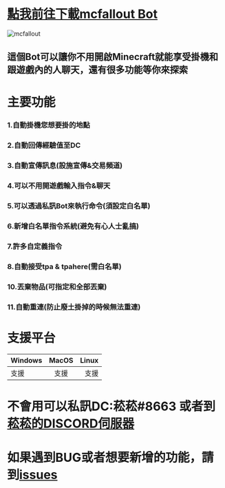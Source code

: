    [點我前往下載mcfallout Bot](https://github.com/rrt467778/mcfallout-Bot/releases)
===============================================================
![mcfallout](https://imgur.dcard.tw/cdQkFXQ.png "廢土伺服器logo")    

## 這個Bot可以讓你不用開啟Minecraft就能享受掛機和跟遊戲內的人聊天，還有很多功能等你來探索

# 主要功能    
### 1.自動掛機您想要掛的地點  
### 2.自動回傳經驗值至DC  
### 3.自動宣傳訊息(設施宣傳&交易頻道)  
### 4.可以不用開遊戲輸入指令&聊天  
### 5.可以透過私訊Bot來執行命令(須設定白名單)  
### 6.新增白名單指令系統(避免有心人士亂搞)  
### 7.許多自定義指令   
### 8.自動接受tpa & tpahere(需白名單)  
### 10.丟棄物品(可指定和全部丟棄)  
### 11.自動重連(防止廢土掛掉的時候無法重連)    
  
# 支援平台
| Windows| MacOS | Linux |
|:-------|:-----:|------:|
| 支援 |  支援 |   支援 |  

# 不會用可以私訊DC:菘菘#8663  或者到[菘菘的DISCORD伺服器](https://discord.com/invite/5w9BUM4)   
# 如果遇到BUG或者想要新增的功能，請到[issues](https://github.com/rrt467778/mcfallout-Bot/issues)   
 

